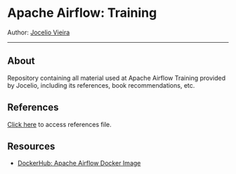 # Apache Airflow: Training

Author: [Jocelio Vieira](https://github.com/joceliovieira)

---

## About

Repository containing all material used at Apache Airflow Training provided by Jocelio, including its references, book recommendations, etc.

## References

[Click here](/refs.md) to access references file.

## Resources

- [DockerHub: Apache Airflow Docker Image](https://hub.docker.com/r/apache/airflow)